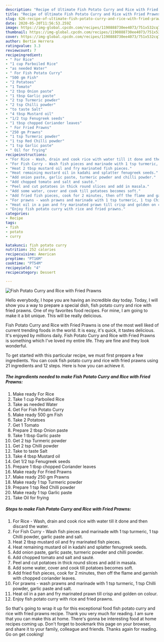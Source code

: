 ```yaml
---
description: "Recipe of Ultimate Fish Potato Curry and Rice with Fried Prawns"
title: "Recipe of Ultimate Fish Potato Curry and Rice with Fried Prawns"
slug: 626-recipe-of-ultimate-fish-potato-curry-and-rice-with-fried-prawns
date: 2020-05-20T11:56:53.259Z
image: https://img-global.cpcdn.com/recipes/1190888730ee4073/751x532cq70/fish-potato-curry-and-rice-with-fried-prawns-recipe-main-photo.jpg
thumbnail: https://img-global.cpcdn.com/recipes/1190888730ee4073/751x532cq70/fish-potato-curry-and-rice-with-fried-prawns-recipe-main-photo.jpg
cover: https://img-global.cpcdn.com/recipes/1190888730ee4073/751x532cq70/fish-potato-curry-and-rice-with-fried-prawns-recipe-main-photo.jpg
author: Bertie Herrera
ratingvalue: 3.3
reviewcount: 7
recipeingredient:
- " For Rice"
- "1 cup Parboiled Rice"
- "as needed Water"
- " For Fish Potato Curry"
- "500 gm Fish"
- "2 Potatoes"
- "1 Tomato"
- "2 tbsp Onion paste"
- "1 tbsp Garlic paste"
- "2 tsp Turmeric powder"
- "2 tsp Chilli powder"
- "to taste Salt"
- "4 tbsp Mustard oil"
- "1/2 tsp Fenugreek seeds"
- "1 tbsp chopped Coriander leaves"
- " For Fried Prawns"
- "250 gm Prawns"
- "1 tsp Turmeric powder"
- "1 tsp Red Chilli powder"
- "1 tsp Garlic paste"
- " Oil for frying"
recipeinstructions:
- "For Rice - Wash, drain and cook rice with water till it done and then discard the water."
- "For Fish Curry - Wash fish pieces and marinade with 1 tsp turmeric, 1 tsp Chilli powder, garlic paste and salt."
- "Heat 2 tbsp mustard oil and fry marinated fish pieces."
- "Heat remaining mustard oil in kadahi and splatter fenugreek seeds."
- "Add onion paste, garlic paste, turmeric powder and chilli powder."
- "Add chopped tomato and salt and sauté."
- "Peel and cut potatoes in thick round slices and add in masala."
- "Add some water, cover and cook till potatoes becomes soft."
- "Add fried fish pieces, cook for 2 minutes, then off the flame and garnish with chopped coriander leaves."
- "For prawns - wash prawns and marinade with 1 tsp turmeric, 1 tsp Chilli powder, garlic paste and salt."
- "Heat oil in a pan and fry marinated prawn till crisp and golden on colour."
- "Enjoy fish potato curry with rice and fried prawns."
categories:
- Recipe
tags:
- fish
- potato
- curry

katakunci: fish potato curry 
nutrition: 252 calories
recipecuisine: American
preptime: "PT16M"
cooktime: "PT54M"
recipeyield: "4"
recipecategory: Dessert

---
```



![Fish Potato Curry and Rice with Fried Prawns](https://img-global.cpcdn.com/recipes/1190888730ee4073/751x532cq70/fish-potato-curry-and-rice-with-fried-prawns-recipe-main-photo.jpg)

Hello everybody, I hope you are having an incredible day today. Today, I will show you a way to prepare a special dish, fish potato curry and rice with fried prawns. One of my favorites food recipes. For mine, I am going to make it a bit unique. This will be really delicious.

Fish Potato Curry and Rice with Fried Prawns is one of the most well liked of current trending foods in the world. It is easy, it's quick, it tastes delicious. It's enjoyed by millions daily. Fish Potato Curry and Rice with Fried Prawns is something which I've loved my entire life. They are fine and they look wonderful.




To get started with this particular recipe, we must first prepare a few ingredients. You can cook fish potato curry and rice with fried prawns using 21 ingredients and 12 steps. Here is how you can achieve it.

<!--inarticleads1-->

##### The ingredients needed to make Fish Potato Curry and Rice with Fried Prawns:

1. Make ready  For Rice
1. Take 1 cup Parboiled Rice
1. Take as needed Water
1. Get  For Fish Potato Curry
1. Make ready 500 gm Fish
1. Take 2 Potatoes
1. Get 1 Tomato
1. Prepare 2 tbsp Onion paste
1. Take 1 tbsp Garlic paste
1. Get 2 tsp Turmeric powder
1. Get 2 tsp Chilli powder
1. Take to taste Salt
1. Take 4 tbsp Mustard oil
1. Get 1/2 tsp Fenugreek seeds
1. Prepare 1 tbsp chopped Coriander leaves
1. Make ready  For Fried Prawns
1. Make ready 250 gm Prawns
1. Make ready 1 tsp Turmeric powder
1. Prepare 1 tsp Red Chilli powder
1. Make ready 1 tsp Garlic paste
1. Take  Oil for frying




<!--inarticleads2-->

##### Steps to make Fish Potato Curry and Rice with Fried Prawns:

1. For Rice - Wash, drain and cook rice with water till it done and then discard the water.
1. For Fish Curry - Wash fish pieces and marinade with 1 tsp turmeric, 1 tsp Chilli powder, garlic paste and salt.
1. Heat 2 tbsp mustard oil and fry marinated fish pieces.
1. Heat remaining mustard oil in kadahi and splatter fenugreek seeds.
1. Add onion paste, garlic paste, turmeric powder and chilli powder.
1. Add chopped tomato and salt and sauté.
1. Peel and cut potatoes in thick round slices and add in masala.
1. Add some water, cover and cook till potatoes becomes soft.
1. Add fried fish pieces, cook for 2 minutes, then off the flame and garnish with chopped coriander leaves.
1. For prawns - wash prawns and marinade with 1 tsp turmeric, 1 tsp Chilli powder, garlic paste and salt.
1. Heat oil in a pan and fry marinated prawn till crisp and golden on colour.
1. Enjoy fish potato curry with rice and fried prawns.




So that's going to wrap it up for this exceptional food fish potato curry and rice with fried prawns recipe. Thank you very much for reading. I am sure that you can make this at home. There's gonna be interesting food at home recipes coming up. Don't forget to bookmark this page on your browser, and share it to your family, colleague and friends. Thanks again for reading. Go on get cooking!
